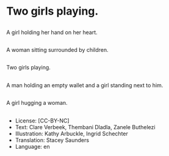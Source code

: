 # Two girls playing.

##
A girl holding her hand on her heart.

##
A woman sitting surrounded by children.

##
Two girls playing.

##
A man holding an empty wallet and a girl standing next to him.

##
A girl hugging a woman.

##
* License: [CC-BY-NC]
* Text: Clare Verbeek, Thembani Dladla, Zanele Buthelezi
* Illustration: Kathy Arbuckle, Ingrid Schechter
* Translation: Stacey Saunders
* Language: en
